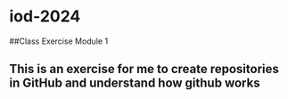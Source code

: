 # iod-2024
##Class Exercise Module 1
## This is an exercise for me to create repositories in GitHub and understand how github works